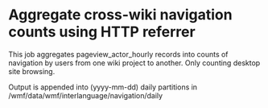 # Aggregate cross-wiki navigation counts using HTTP referrer

This job aggregates pageview_actor_hourly records into counts of navigation by users
from one wiki project to another.  Only counting desktop site browsing.

Output is appended into (yyyy-mm-dd) daily partitions
in /wmf/data/wmf/interlanguage/navigation/daily
